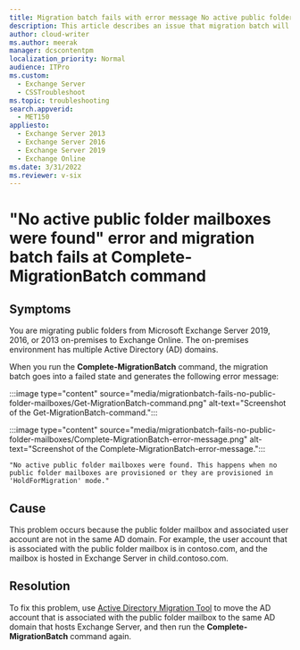 ```yaml
---
title: Migration batch fails with error message No active public folder mailboxes were found at Complete-MigrationBatch command
description: This article describes an issue that migration batch will fail with error message No active public folder mailboxes were found at Complete-MigrationBatch command, provides a resolution.
author: cloud-writer
ms.author: meerak
manager: dcscontentpm
localization_priority: Normal
audience: ITPro
ms.custom: 
  - Exchange Server
  - CSSTroubleshoot
ms.topic: troubleshooting
search.appverid: 
  - MET150
appliesto: 
  - Exchange Server 2013
  - Exchange Server 2016
  - Exchange Server 2019
  - Exchange Online
ms.date: 3/31/2022
ms.reviewer: v-six
---
```


# "No active public folder mailboxes were found" error and migration batch fails at Complete-MigrationBatch command

## Symptoms

You are migrating public folders from Microsoft Exchange Server 2019, 2016, or 2013 on-premises to Exchange Online. The on-premises environment has multiple Active Directory (AD) domains.

When you run the **Complete-MigrationBatch** command, the migration batch goes into a failed state and generates the following error message:

:::image type="content" source="media/migrationbatch-fails-no-public-folder-mailboxes/Get-MigrationBatch-command.png" alt-text="Screenshot of the Get-MigrationBatch-command.":::

:::image type="content" source="media/migrationbatch-fails-no-public-folder-mailboxes/Complete-MigrationBatch-error-message.png" alt-text="Screenshot of the Complete-MigrationBatch-error-message.":::

```
"No active public folder mailboxes were found. This happens when no public folder mailboxes are provisioned or they are provisioned in 'HoldForMigration' mode."
```

## Cause

This problem occurs because the public folder mailbox and associated user account are not in the same AD domain. For example, the user account that is associated with the public folder mailbox is in contoso.com, and the mailbox is hosted in Exchange Server in child.contoso.com.

## Resolution

To fix this problem, use [Active Directory Migration Tool](https://support.microsoft.com/help/4089459) to move the AD account that is associated with the public folder mailbox to the same AD domain that hosts Exchange Server, and then run the **Complete-MigrationBatch** command again.
